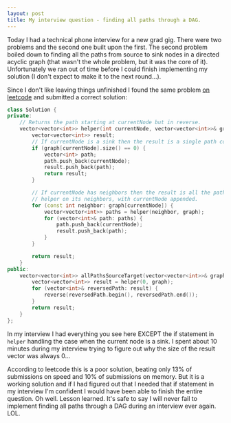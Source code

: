 ```yaml
---
layout: post
title: My interview question - finding all paths through a DAG.
---
```


Today I had a technical phone interview for a new grad gig. There were two problems and the second one built upon the first. The second problem boiled down to finding all the paths from source to sink nodes in a directed acyclic graph (that wasn't the whole problem, but it was the core of it). Unfortunately we ran out of time before I could finish implementing my solution (I don't expect to make it to the next round...).

Since I don't like leaving things unfinished I found the same problem [on leetcode](https://leetcode.com/problems/all-paths-from-source-to-target/) and submitted a correct solution:

```cpp
class Solution {
private:
    // Returns the path starting at currentNode but in reverse.
    vector<vector<int>> helper(int currentNode, vector<vector<int>>& graph) {
        vector<vector<int>> result;
        // If currentNode is a sink then the result is a single path containing just currentNode
        if (graph[currentNode].size() == 0) { 
            vector<int> path;
            path.push_back(currentNode);
            result.push_back(path);
            return result;
        }

        // If currentNode has neighbors then the result is all the paths generated by calling
        // helper on its neighbors, with currentNode appended.
        for (const int neighbor: graph[currentNode]) {
            vector<vector<int>> paths = helper(neighbor, graph);
            for (vector<int>& path: paths) {
                path.push_back(currentNode);
                result.push_back(path);
            }
        }

        return result;
    }
public:
    vector<vector<int>> allPathsSourceTarget(vector<vector<int>>& graph) {
        vector<vector<int>> result = helper(0, graph);
        for (vector<int>& reversedPath: result) {
            reverse(reversedPath.begin(), reversedPath.end());
        }
        return result;
    }
};
```

In my interview I had everything you see here EXCEPT the if statement in `helper` handling the case when the current node is a sink. I spent about 10 minutes during my interview trying to figure out why the size of the result vector was always 0...

According to leetcode this is a poor solution, beating only 13% of submissions on speed and 10% of submissions on memory. But it is a working solution and if I had figured out that I needed that if statement in my interview I'm confident I would have been able to finish the entire question. Oh well. Lesson learned. It's safe to say I will never fail to implement finding all paths through a DAG during an interview ever again. LOL.
